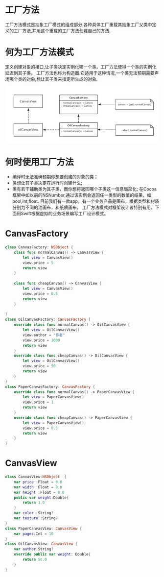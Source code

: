 # 工厂方法
  工厂方法模式是抽象工厂模式的组成部分.各种具体工厂重载其抽象工厂父类中定义的工厂方法,并用这个重载的工厂方法创建自己的方法.
# 何为工厂方法模式
  定义创建对象的接口,让子类决定实例化哪一个类。工厂方法使得一个类的实例化延迟到其子类。
  工厂方法也称为构造器.它适用于这种情况,一个类无法预期需要声场哪个类的对象,想让其子类来指定所生成的对象.
  
<img src="/2-工厂模式/2-1.png"  title="factory">

# 何时使用工厂方法
* 编译时无法准确预期你想要创建的对象的类；
* 类想让其子类决定在运行时创建什么;
* 类有若干辅助类为其子类，而你想将返回哪个子类这一信息局部化;
在Cocoa框架中如以前的NSNumber,通过该实例会返回任一类型的数值的结果，如bool,int,float.
目前我们有一款app，有一个业务产品是画布，根据类型和材质分别为不同的油画布，和纸质画布。
工厂方法模式对框架设计者特别有用，下面用Swift根据虚拟的业务场景编写工厂设计模式。


# CanvasFactory
``` swift
class CanvasFactory: NSObject {
    class func normalCanvas() -> CanvasView {
        let view = CanvasView()
        view.price = 5
        return view
    }
    
    class func cheapCanvas() -> CanvasView {
        let view = CanvasView()
        view.price = 0.5
        return view
    }
    
}
class OilCanvasFactory: CanvasFactory {
    override class func normalCanvas() -> OilCanvasView {
        let view = OilCanvasView()
        view.author = "作者"
        view.price = 1000
        return view
    }
    override class func cheapCanvas() -> OilCanvasView {
        let view = OilCanvasView()
        view.price = 50
        return view
    }
}
class PaperCanvasFactory: CanvasFactory {
    override class func normalCanvas() -> PaperCanvasView {
        let view = PaperCanvasView()
        view.price = 1
        return view
    }
    override class func cheapCanvas() -> PaperCanvasView {
        let view = PaperCanvasView()
        view.price = 0.5
        return view
    }
}
```

# CanvasView
``` swift
class CanvasView:NSObject  {
    var price :Float = 0.0
    var width :Float = 0.0
    var height :Float = 0.0
    public var weight:Double{
        return 1.0
    }
    var color :String?
    var texture :String?
}
class PaperCanvasView: CanvasView {
    var pages:Int = 10
}
class OilCanvasView: CanvasView {
    var author:String?
    override public var weight: Double{
        return 50.0
    }
}

```
